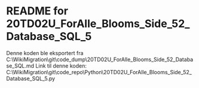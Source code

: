 # README for 20TD02U_ForAlle_Blooms_Side_52_Database_SQL_5
Denne koden ble eksportert fra C:\WikiMigration\git\code_dump\20TD02U_ForAlle_Blooms_Side_52_Database_SQL.md
Link til denne koden: C:\WikiMigration\git\code_repo\Python\20TD02U_ForAlle_Blooms_Side_52_Database_SQL_5.py
